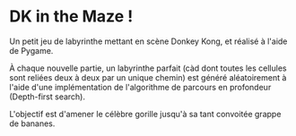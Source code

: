 # DK in the Maze !
Un petit jeu de labyrinthe mettant en scène Donkey Kong, et réalisé à l'aide de Pygame.

À chaque nouvelle partie, un labyrinthe parfait (càd dont toutes les cellules sont reliées deux à deux par
un unique chemin) est généré aléatoirement à l'aide d'une implémentation de l'algorithme de parcours en 
profondeur (Depth-first search).

L'objectif est d'amener le célèbre gorille jusqu'à sa tant convoitée grappe de bananes.